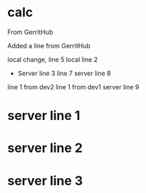 # calc

From GerritHub

Added a line from GerritHub

local change, line 5
local line 2
* Server line 3
line 7
server line 8

line 1 from dev2
line 1 from dev1
server line 9

# server line 1
# server line 2
# server line 3
